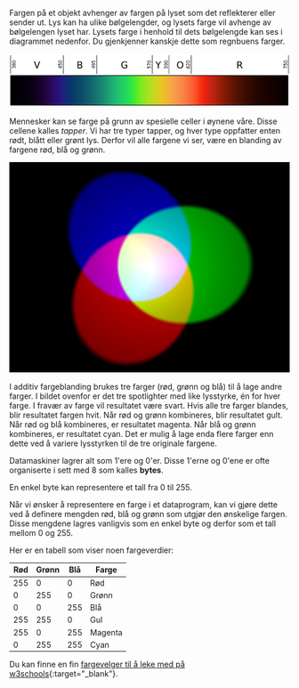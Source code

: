 Fargen på et objekt avhenger av fargen på lyset som det reflekterer eller sender ut. Lys kan ha ulike bølgelengder, og lysets farge vil avhenge av bølgelengen lyset har. Lysets farge i henhold til dets bølgelengde kan ses i diagrammet nedenfor. Du gjenkjenner kanskje dette som regnbuens farger.

![Synlig spektrum](images/linear-visible-spectrum.png)

Mennesker kan se farge på grunn av spesielle celler i øynene våre. Disse cellene kalles *tapper*. Vi har tre typer tapper, og hver type oppfatter enten rødt, blått eller grønt lys. Derfor vil alle fargene vi ser, være en blanding av fargene rød, blå og grønn.

![Additiv fargeblanding](images/additive-colour-mixing.png)

I additiv fargeblanding brukes tre farger (rød, grønn og blå) til å lage andre farger. I bildet ovenfor er det tre spotlighter med like lysstyrke, én for hver farge. I fravær av farge vil resultatet være svart. Hvis alle tre farger blandes, blir resultatet fargen hvit. Når rød og grønn kombineres, blir resultatet gult. Når rød og blå kombineres, er resultatet magenta. Når blå og grønn kombineres, er resultatet cyan. Det er mulig å lage enda flere farger enn dette ved å variere lysstyrken til de tre originale fargene.

Datamaskiner lagrer alt som 1'ere og 0'er. Disse 1'erne og 0'ene er ofte organiserte i sett med 8 som kalles **bytes**.

En enkel byte kan representere et tall fra 0 til 255.

Når vi ønsker å representere en farge i et dataprogram, kan vi gjøre dette ved å definere mengden rød, blå og grønn som utgjør den ønskelige fargen. Disse mengdene lagres vanligvis som en enkel byte og derfor som et tall mellom 0 og 255.

Her er en tabell som viser noen fargeverdier:

| Rød | Grønn | Blå | Farge   |
| --- | ----- | --- | ------- |
| 255 | 0     | 0   | Rød     |
| 0   | 255   | 0   | Grønn   |
| 0   | 0     | 255 | Blå     |
| 255 | 255   | 0   | Gul     |
| 255 | 0     | 255 | Magenta |
| 0   | 255   | 255 | Cyan    |

Du kan finne en fin [fargevelger til å leke med på w3schools](https://www.w3schools.com/colors/colors_rgb.asp){:target="_blank"}.
